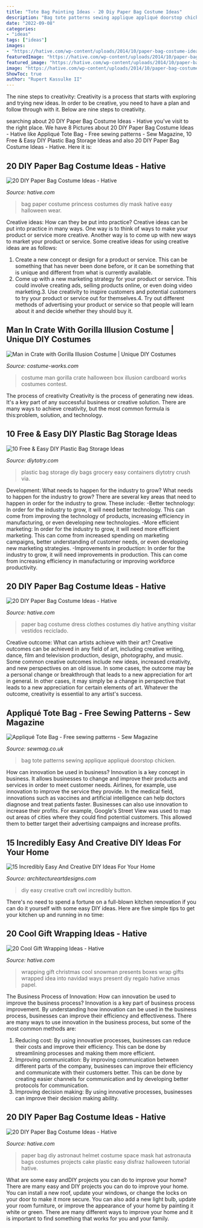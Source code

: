 ```yaml
---
title: "Tote Bag Painting Ideas - 20 Diy Paper Bag Costume Ideas"
description: "Bag tote patterns sewing applique appliqué doorstop chicken"
date: "2022-09-08"
categories:
- "ideas"
tags: ["ideas"]
images:
- "https://hative.com/wp-content/uploads/2014/10/paper-bag-costume-ideas/5-paper-bag-astronaut-helmet-costume.jpg"
featuredImage: "https://hative.com/wp-content/uploads/2014/10/paper-bag-costume-ideas/17-paper-bag-dress.jpg"
featured_image: "https://hative.com/wp-content/uploads/2014/10/paper-bag-costume-ideas/19-paper-bag-princess.jpg"
image: "https://hative.com/wp-content/uploads/2014/10/paper-bag-costume-ideas/19-paper-bag-princess.jpg"
ShowToc: true
author: "Rupert Kassulke II"
---
```



The nine steps to creativity:
Creativity is a process that starts with exploring and trying new ideas. In order to be creative, you need to have a plan and follow through with it. Below are nine steps to creativity.

	

		
searching about 20 DIY Paper Bag Costume Ideas - Hative you've visit to the right place. We have 8 Pictures about 20 DIY Paper Bag Costume Ideas - Hative like Appliqué Tote Bag - Free sewing patterns - Sew Magazine, 10 Free &amp; Easy DIY Plastic Bag Storage Ideas and also 20 DIY Paper Bag Costume Ideas - Hative. Here it is:
		
    
## 20 DIY Paper Bag Costume Ideas - Hative

<img loading=lazy src="https://hative.com/wp-content/uploads/2014/10/paper-bag-costume-ideas/19-paper-bag-princess.jpg" onerror="this.onerror=null;this.src='https://tse1.mm.bing.net/th?id=OIP.TOSh5LS-WSq5fPjx4NZtuAHaJ4&amp;pid=15.1';" alt="20 DIY Paper Bag Costume Ideas - Hative">

_Source: hative.com_

>bag paper costume princess costumes diy mask hative easy halloween wear. 

	

Creative ideas: How can they be put into practice?
Creative ideas can be put into practice in many ways. One way is to think of ways to make your product or service more creative. Another way is to come up with new ways to market your product or service. Some creative ideas for using creative ideas are as follows:
1. Create a new concept or design for a product or service. This can be something that has never been done before, or it can be something that is unique and different from what is currently available.
2. Come up with a new marketing strategy for your product or service. This could involve creating ads, selling products online, or even doing video marketing.3. Use creativity to inspire customers and potential customers to try your product or service out for themselves.4. Try out different methods of advertising your product or service so that people will learn about it and decide whether they should buy it.

    
## Man In Crate With Gorilla Illusion Costume | Unique DIY Costumes

<img loading=lazy src="https://photos.costume-works.com/full/man_in_crate_with_gorilla1.jpg" onerror="this.onerror=null;this.src='https://tse2.mm.bing.net/th?id=OIP.3yomtl3jtpNG82BLhyVlQwHaKi&amp;pid=15.1';" alt="Man in Crate with Gorilla Illusion Costume | Unique DIY Costumes">

_Source: costume-works.com_

>costume man gorilla crate halloween box illusion cardboard works costumes contest. 

	

The process of creativity
Creativity is the process of generating new ideas. It's a key part of any successful business or creative solution. There are many ways to achieve creativity, but the most common formula is this:problem, solution, and technology.

    
## 10 Free &amp; Easy DIY Plastic Bag Storage Ideas

<img loading=lazy src="http://diytotry.com/wp-content/uploads/2018/01/10-Free-and-Easy-DIY-Plastic-Bag-Storage-Ideas.jpg" onerror="this.onerror=null;this.src='https://tse4.mm.bing.net/th?id=OIP.2n5ZDEErz5buWvZng3xNvwHaRp&amp;pid=15.1';" alt="10 Free &amp; Easy DIY Plastic Bag Storage Ideas">

_Source: diytotry.com_

>plastic bag storage diy bags grocery easy containers diytotry crush via. 

	

Development: What needs to happen for the industry to grow?
What needs to happen for the industry to grow? 
There are several key areas that need to happen in order for the industry to grow. These include: 
-Better technology: In order for the industry to grow, it will need better technology. This can come from improving the technology of products, increasing efficiency in manufacturing, or even developing new technologies. 
-More efficient marketing: In order for the industry to grow, it will need more efficient marketing. This can come from increased spending on marketing campaigns, better understanding of customer needs, or even developing new marketing strategies. 
-Improvements in production: In order for the industry to grow, it will need improvements in production. This can come from increasing efficiency in manufacturing or improving workforce productivity.

    
## 20 DIY Paper Bag Costume Ideas - Hative

<img loading=lazy src="https://hative.com/wp-content/uploads/2014/10/paper-bag-costume-ideas/17-paper-bag-dress.jpg" onerror="this.onerror=null;this.src='https://tse4.mm.bing.net/th?id=OIP.RRTIhk2qdzKqqs-GXVPQOwHaKb&amp;pid=15.1';" alt="20 DIY Paper Bag Costume Ideas - Hative">

_Source: hative.com_

>paper bag costume dress clothes costumes diy hative anything visitar vestidos reciclado. 

	

Creative outcome: What can artists achieve with their art?
Creative outcomes can be achieved in any field of art, including creative writing, dance, film and television production, design, photography, and music. Some common creative outcomes include new ideas, increased creativity, and new perspectives on an old issue. In some cases, the outcome may be a personal change or breakthrough that leads to a new appreciation for art in general. In other cases, it may simply be a change in perspective that leads to a new appreciation for certain elements of art. Whatever the outcome, creativity is essential to any artist's success.

    
## Appliqué Tote Bag - Free Sewing Patterns - Sew Magazine

<img loading=lazy src="https://www.sewmag.co.uk/images/uploads/patterns/appliquebunnybag.jpg" onerror="this.onerror=null;this.src='https://tse2.mm.bing.net/th?id=OIP.oxt4wuOQWCGY5-hEmw2HIwHaLi&amp;pid=15.1';" alt="Appliqué Tote Bag - Free sewing patterns - Sew Magazine">

_Source: sewmag.co.uk_

>bag tote patterns sewing applique appliqué doorstop chicken. 

	

How can innovation be used in business?
Innovation is a key concept in business. It allows businesses to change and improve their products and services in order to meet customer needs. Airlines, for example, use innovation to improve the service they provide. In the medical field, innovations such as vaccines and artificial intelligence can help doctors diagnose and treat patients faster. Businesses can also use innovation to increase their profits. For example, Google's Street View was used to map out areas of cities where they could find potential customers. This allowed them to better target their advertising campaigns and increase profits.

    
## 15 Incredibly Easy And Creative DIY Ideas For Your Home

<img loading=lazy src="https://www.architectureartdesigns.com/wp-content/uploads/2017/01/15-Incredibly-Easy-And-Creative-DIY-Ideas-For-Your-Home-9.jpg" onerror="this.onerror=null;this.src='https://tse3.mm.bing.net/th?id=OIP.g8s5w1AeovSygexchRDLXgHaK0&amp;pid=15.1';" alt="15 Incredibly Easy And Creative DIY Ideas For Your Home">

_Source: architectureartdesigns.com_

>diy easy creative craft owl incredibly button. 

	

There's no need to spend a fortune on a full-blown kitchen renovation if you can do it yourself with some easy DIY ideas. Here are five simple tips to get your kitchen up and running in no time: 

    
## 20 Cool Gift Wrapping Ideas - Hative

<img loading=lazy src="https://hative.com/wp-content/uploads/2014/10/gift-wrapping-ideas/7-cool-gift-wrapping-ideas.jpg" onerror="this.onerror=null;this.src='https://tse2.mm.bing.net/th?id=OIP.FCGR5qcVwaA-UGUQzGBzGgHaM2&amp;pid=15.1';" alt="20 Cool Gift Wrapping Ideas - Hative">

_Source: hative.com_

>wrapping gift christmas cool snowman presents boxes wrap gifts wrapped idea into navidad ways present diy regalo hative xmas papel. 

	

The Business Process of Innovation: How can innovation be used to improve the business process?
Innovation is a key part of business process improvement. By understanding how innovation can be used in the business process, businesses can improve their efficiency and effectiveness. There are many ways to use innovation in the business process, but some of the most common methods are: 
1) Reducing cost: By using innovative processes, businesses can reduce their costs and improve their efficiency. This can be done by streamlining processes and making them more efficient. 
2) Improving communication: By improving communication between different parts of the company, businesses can improve their efficiency and communicate with their customers better. This can be done by creating easier channels for communication and by developing better protocols for communication. 
3) Improving decision making: By using innovative processes, businesses can improve their decision making ability.

    
## 20 DIY Paper Bag Costume Ideas - Hative

<img loading=lazy src="https://hative.com/wp-content/uploads/2014/10/paper-bag-costume-ideas/5-paper-bag-astronaut-helmet-costume.jpg" onerror="this.onerror=null;this.src='https://tse2.mm.bing.net/th?id=OIP.9iHzEgLzk0MH1STOAcIobwHaHa&amp;pid=15.1';" alt="20 DIY Paper Bag Costume Ideas - Hative">

_Source: hative.com_

>paper bag diy astronaut helmet costume space mask hat astronauta bags costumes projects cake plastic easy disfraz halloween tutorial hative. 

	

What are some easy andDIY projects you can do to improve your home?
There are many easy and DIY projects you can do to improve your home. You can install a new roof, update your windows, or change the locks on your door to make it more secure. You can also add a new light bulb, update your room furniture, or improve the appearance of your home by painting it white or green. There are many different ways to improve your home and it is important to find something that works for you and your family.

